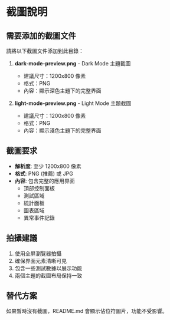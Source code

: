 # 截圖說明

## 需要添加的截圖文件

請將以下截圖文件添加到此目錄：

1. **dark-mode-preview.png** - Dark Mode 主題截圖
   - 建議尺寸：1200x800 像素
   - 格式：PNG
   - 內容：顯示深色主題下的完整界面

2. **light-mode-preview.png** - Light Mode 主題截圖  
   - 建議尺寸：1200x800 像素
   - 格式：PNG
   - 內容：顯示淺色主題下的完整界面

## 截圖要求

- **解析度**: 至少 1200x800 像素
- **格式**: PNG (推薦) 或 JPG
- **內容**: 包含完整的應用界面
  - 頂部控制面板
  - 測試區域
  - 統計面板
  - 圖表區域
  - 異常事件記錄

## 拍攝建議

1. 使用全屏瀏覽器拍攝
2. 確保界面元素清晰可見
3. 包含一些測試數據以展示功能
4. 兩個主題的截圖布局保持一致

## 替代方案

如果暫時沒有截圖，README.md 會顯示佔位符圖片，功能不受影響。

